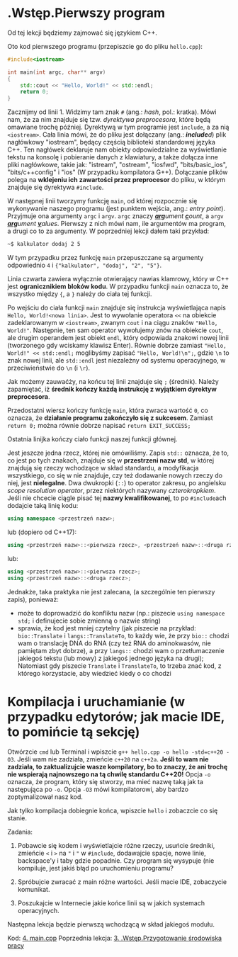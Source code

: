 # .Wstęp.Pierwszy program
Od tej lekcji będziemy zajmować się językiem C++.

Oto kod pierwszego programu (przepiszcie go do pliku `hello.cpp`):
```cpp
#include<iostream>

int main(int argc, char** argv)
{
    std::cout << "Hello, World!" << std::endl;
    return 0;
}
```
Zacznijmy od linii 1. Widzimy tam znak `#` (ang.: *hash*, pol.: kratka). Mówi nam, że za nim znajduje się tzw. *dyrektywa preprocesora*, które będą omawiane trochę później.
Dyrektywą w tym programie jest `include`, a za nią `<iostream>`. Cała linia mówi, że do pliku jest dołączany (ang.: ***include**d*) plik nagłówkowy "iostream", będący częścią biblioteki standardowej języka C++. Ten nagłówek deklaruje nam obiekty odpowiedzialne za wyświetlanie tekstu na konsolę i pobieranie danych z klawiatury, a także dołącza inne pliki nagłówkowe, takie jak: "istream", "ostream", "iosfwd", "bits/basic_ios", "bits/c++config" i "ios" (W przypadku kompilatora G++).
Dołączanie plików polega na **wklejeniu ich zawartości przez preprocesor** do pliku, w którym znajduje się dyrektywa `#include`.

W następnej linii tworzymy funkcję `main`, od której rozpocznie się wykonywanie naszego programu (jest punktem wejścia, ang.: *entry point*). Przyjmuje ona argumenty `argc` i `argv`. `argc` znaczy *<u>**arg**</u>ument <u>**c**</u>ount*, a `argv` *<u>**arg**</u>ument <u>**v**</u>alues*. Pierwszy z nich mówi nam, ile argumentów ma program, a drugi co to za argumenty. W poprzedniej lekcji dałem taki przykład:
```bash
~$ kalkulator dodaj 2 5
```
W tym przypadku przez funkcję `main` przepuszczane są argumenty odpowiednio `4` i `{"kalkulator", "dodaj", "2", "5"}`.

Linia czwarta zawiera wyłącznie otwierający nawias klamrowy, który w C++ jest **ogranicznikiem bloków kodu**. W przypadku funkcji `main` oznacza to, że wszystko między `{`, a `}` należy do ciała tej funkcji.

Po wejściu do ciała funkcji `main` znajduje się instrukcja wyświetlająca napis `Hello, World!<nowa linia>`. Jest to wywołanie operatora `<<` na obiekcie zadeklarowanym w `<iostream>`, zwanym `cout` i na ciągu znaków `"Hello, World!"`. Następnie, ten sam operator wywołujemy znów na obiekcie `cout`, ale drugim operandem jest obiekt `endl`, który odpowiada znakowi nowej linii (tworzonego gdy wciskamy klawisz Enter). Równie dobrze zamiast `"Hello, World!" << std::endl;` moglibyśmy zapisać `"Hello, World!\n";`, gdzie `\n` to znak nowej linii, ale `std::endl` jest niezależny od systemu operacyjnego, w przeciwieństwie do `\n` (i `\r`).

Jak możemy zauwaćży, na końcu tej linii znajduje się `;` (średnik). Należy zapamiętać, iż **średnik kończy każdą instrukcję z wyjątkiem dyrektyw preprocesora**.

Przedostatni wiersz kończy funkcję `main`, która zwraca wartość `0`, co oznacza, że **działanie programu zakończyło się z sukcesem**. Zamiast `return 0;` można równie dobrze napisać `return EXIT_SUCCESS;`

Ostatnia linijka kończy ciało funkcji naszej funkcji głównej.

Jest jeszcze jedna rzecz, której nie omówiliśmy. Zapis `std::` oznacza, że to, co jest po tych znakach, znajduje się w **przestrzeni nazw std**, w której znajdują się rzeczy wchodzące w skład standardu, a modyfikacja wszystkiego, co się w nie znajduje, czy też dodawanie nowych rzeczy do niej, jest **nielegalne**. Dwa dwukropki (`::`) to operator zakresu, po angielsku *scope resolution operator*, przez niektórych nazywany *czterokropkiem*.
Jeśli nie chcecie ciągle pisać tej **nazwy kwalifikowanej**, to po `#include`ach dodajcie taką linię kodu:
```cpp
using namespace <przestrzeń nazw>;
```
lub (dopiero od C++17):
```cpp
using <przestrzeń nazw>::<pierwsza rzecz>, <przestrzeń nazw>::<druga rzecz>, ...;
```
lub:
```cpp
using <przestrzeń nazw>::<pierwsza rzecz>;
using <przestrzeń nazw>::<druga rzecz>;
```
Jednakże, taka praktyka nie jest zalecana, (a szczególnie ten pierwszy zapis), ponieważ:
- może to doprowadzić do konfliktu nazw (np.: piszecie `using namespace std;` i definujecie sobie zmienną o nazwie string)
- sprawia, że kod jest mniej czytelny (jak piszecie na przykład: `bio::Translate` i `langs::TranslateTo`, to każdy wie, że przy `bio::` chodzi wam o translację DNA do RNA (czy też RNA do aminokwasów, nie pamiętam zbyt dobrze), a przy `langs::` chodzi wam o przetłumaczenie jakiegoś tekstu (lub mowy) z jakiegoś jednego języka na drugi);
  Natomiast gdy piszecie `Translate` i `TranslateTo`, to trzeba znać kod, z którego korzystacie, aby wiedzieć kiedy o co chodzi

# Kompilacja i uruchamianie (w przypadku edytorów; jak macie IDE, to pomińcie tą sekcję)
Otwórzcie `cmd` lub Terminal i wpiszcie `g++ hello.cpp -o hello -std=c++20 -O3`. Jeśli wam nie zadziała, zmieńcie `c++20` na `c++2a`. **Jeśli to wam nie zadziała, to zaktualizujcie wasze kompilatory, bo to znaczy, że ani trochę nie wspierają najnowszego na tą chwilę standardu C++20!**
Opcja `-o` oznacza, że program, który się stworzy, ma mieć nazwę taką jak ta następująca po `-o`.
Opcja `-O3` mówi kompilatorowi, aby bardzo zoptymalizował nasz kod.

Jak tylko kompilacja dobiegnie końca, wpiszcie `hello` i zobaczcie co się stanie.

Zadania:
1. Pobawcie się kodem i wyświetlajcie różne rzeczy, usuńcie średniki, zmieńcie `<` i `>` na `"` i `"` w `#include`, dodawajcie spacje, nowe linie, backspace'y i taby gdzie popadnie. Czy program się wysypuje (nie kompiluje, jest jakiś błąd po uruchomieniu programu?

2. Spróbujcie zwracać z main różne wartości. Jeśli macie IDE, zobaczycie komunikat.

3. Poszukajcie w Internecie jakie końce linii są w jakich systemach operacyjnych.


Następna lekcja będzie pierwszą wchodzącą w skład jakiegoś modułu.

Kod: [4. main.cpp](https://github.com/ankiedos/Podrecznik-do-nauki-Nowoczesnego-Cpp/blob/main/MarkDonw/4.%20main.cpp)
Poprzednia lekcja: [3. .Wstęp.Przygotowanie środowiska pracy](https://github.com/ankiedos/Podrecznik-do-nauki-Nowoczesnego-Cpp/blob/main/MarkDown/3.%20.Wst%C4%99p.Przygotowanie%20%C5%9Brodowiska%20pracy.md)